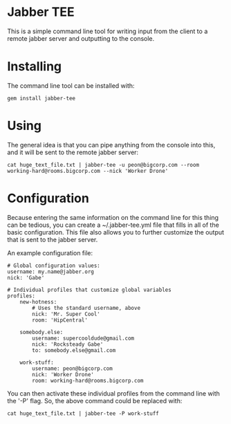 # Jabber TEE

This is a simple command line tool for writing input from the client to a remote jabber server and outputting to the console.

# Installing

The command line tool can be installed with:

    gem install jabber-tee

# Using

The general idea is that you can pipe anything from the console into this, and it will be sent to the remote jabber server:

    cat huge_text_file.txt | jabber-tee -u peon@bigcorp.com --room working-hard@rooms.bigcorp.com --nick 'Worker Drone'
  
# Configuration

Because entering the same information on the command line for this thing can be tedious, you can create a ~/.jabber-tee.yml file that fills in all of the basic configuration.  This file also allows you to further customize the output that is sent to the jabber server.

An example configuration file:

    # Global configuration values:
    username: my.name@jabber.org
    nick: 'Gabe'

    # Individual profiles that customize global variables    
    profiles:
        new-hotness:
            # Uses the standard username, above
            nick: 'Mr. Super Cool'
            room: 'HipCentral'
    
        somebody.else:
            username: supercooldude@gmail.com
            nick: 'Rocksteady Gabe'
            to: somebody.else@gmail.com

        work-stuff:
            username: peon@bigcorp.com
            nick: 'Worker Drone'
            room: working-hard@rooms.bigcorp.com

You can then activate these individual profiles from the command line with the '-P' flag.  So, the above command could be replaced with:

    cat huge_text_file.txt | jabber-tee -P work-stuff

